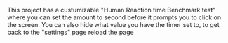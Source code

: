 This project has a custumizable "Human Reaction time Benchmark test" where you can set the amount to second before it prompts you to click on the screen. You can also hide what value you have the timer set to, to get back to the "settings" page reload the page
